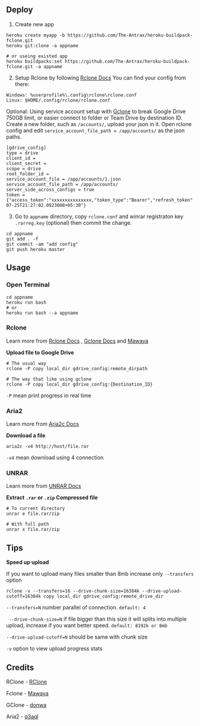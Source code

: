 
## Deploy
1. Create new app

```
heroku create myapp -b https://github.com/The-Antrax/heroku-buildpack-fclone.git
heroku git:clone -a appname

# or useing existed app
heroku buildpacks:set https://github.com/The-Antrax/heroku-buildpack-fclone.git -a appname
```

2. Setup Rclone by following [Rclone Docs](https://rclone.org/docs/) 
You can find your config from there:

```
Windows: %userprofile%\.config\rclone\rclone.conf
Linux: $HOME/.config/rclone/rclone.conf
```
Optional: Using service account setup with [Gclone](https://github.com/donwa/gclone) to break Google Drive 750GB limit, or easier connect to folder or Team Drive by destination ID. Create a new folder, such as `/accounts/`, upload your json in it. Open rclone config and edit `service_account_file_path = /app/accounts/` as the json paths.

```
[gdrive_config]
type = drive
client_id = 
client_secret = 
scope = drive
root_folder_id = 
service_account_file = /app/accounts/1.json 
service_account_file_path = /app/accounts/
server_side_across_configs = true
token = {"access_token":"xxxxxxxxxxxxxxx,"token_type":"Bearer","refresh_token":"xxxxxxxxxxxxxxxxxxxxxxxxxxx","expiry":"2020-07-25T21:27:02.0923008+05:30"}
```

3. Go to `appname` directory, copy `rclone.conf` and winrar registraton key `.rarreg.key` (optional) then commit the change.

```
cd appname
git add . -f
git commit -am "add config"
git push heroku master
```

## Usage
### Open Terminal
```
cd appname
heroku run bash
# or
heroku run bash --a appname
```

### Rclone
Learn more from [Rclone Docs](https://rclone.org/commands/) , [Gclone Docs](https://github.com/donwa/gclone) and [Mawaya](https://github.com/mawaya/rclone)

**Upload file to Google Drive**
```
# The usual way
rclone -P copy local_dir gdrive_config:remote_dirpath

# The way that like using gclone
rclone -P copy local_dir gdrive_config:{Destination_ID}
```
`-P` mean print progress in real time

### Aria2
Learn more from [Aria2c Docs](http://aria2.github.io/manual/en/html/aria2c.html)

**Download a file**
```
aria2c -x4 http://host/file.rar
```
`-x4` mean download using 4 connection

### UNRAR
Learn more from [UNRAR Docs](https://pypi.org/project/unrar/)

**Extract `.rar` or `.zip` Compressed file**
```
# To current directory
unrar e file.rar/zip

# With full path
unrar x file.rar/zip
```

## Tips

**Speed up upload**

If you want to upload many files smaller than 8mb increase only `--transfers` option
```
rclone -v --transfers=16 --drive-chunk-size=16384k --drive-upload-cutoff=16384k copy local_dir gdrive_config:remote_drive_dir
 ```
`--transfers=N`  number parallel of connection. `default: 4`

` --drive-chunk-size=N` if file bigger than this size it will splits into multiple upload, increase if you want better speed. `default: 8192k or 8mb`

`--drive-upload-cutoff=N` should be same with chunk size

`-v` option to view upload progress stats 

## Credits 

RClone - [RClone](https://github.com/rclone/rclone)

Fclone - [Mawaya](https://github.com/mawaya/rclone)

GClone - [donwa](https://github.com/donwa/gclone)

Aria2 - [q3aql](https://github.com/q3aql/aria2-static-builds)
